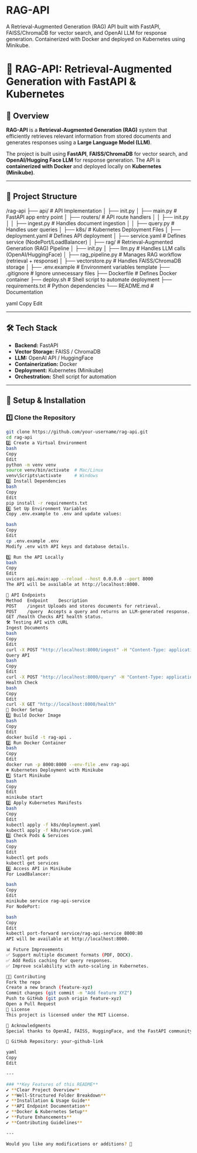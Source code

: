 # RAG-API
A Retrieval-Augmented Generation (RAG) API built with FastAPI, FAISS/ChromaDB for vector search, and OpenAI LLM for response generation. Containerized with Docker and deployed on Kubernetes using Minikube.


# 🚀 RAG-API: Retrieval-Augmented Generation with FastAPI & Kubernetes

## 📌 Overview
**RAG-API** is a **Retrieval-Augmented Generation (RAG)** system that efficiently retrieves relevant information from stored documents and generates responses using a **Large Language Model (LLM)**.  

The project is built using **FastAPI**, **FAISS/ChromaDB** for vector search, and **OpenAI/Hugging Face LLM** for response generation. The API is **containerized with Docker** and deployed locally on **Kubernetes (Minikube)**.

---

## 📂 Project Structure

/rag-api ├── api/ # API Implementation │ ├── init.py │ ├── main.py # FastAPI app entry point │ ├── routers/ # API route handlers │ │ ├── init.py │ │ ├── ingest.py # Handles document ingestion │ │ ├── query.py # Handles user queries │ ├── k8s/ # Kubernetes Deployment Files │ ├── deployment.yaml # Defines API deployment │ ├── service.yaml # Defines service (NodePort/LoadBalancer) │ ├── rag/ # Retrieval-Augmented Generation (RAG) Pipeline │ ├── init.py │ ├── llm.py # Handles LLM calls (OpenAI/HuggingFace) │ ├── rag_pipeline.py # Manages RAG workflow (retrieval + response) │ ├── vectorstore.py # Handles FAISS/ChromaDB storage │ ├── .env.example # Environment variables template ├── .gitignore # Ignore unnecessary files ├── Dockerfile # Defines Docker container ├── deploy.sh # Shell script to automate deployment ├── requirements.txt # Python dependencies └── README.md # Documentation

yaml
Copy
Edit

---

## 🛠️ Tech Stack
- **Backend:** FastAPI
- **Vector Storage:** FAISS / ChromaDB
- **LLM:** OpenAI API / HuggingFace
- **Containerization:** Docker
- **Deployment:** Kubernetes (Minikube)
- **Orchestration:** Shell script for automation

---

## 🔧 Setup & Installation

### 1️⃣ **Clone the Repository**
```bash
git clone https://github.com/your-username/rag-api.git
cd rag-api
2️⃣ Create a Virtual Environment
bash
Copy
Edit
python -m venv venv
source venv/bin/activate  # Mac/Linux
venv\Scripts\activate     # Windows
3️⃣ Install Dependencies
bash
Copy
Edit
pip install -r requirements.txt
4️⃣ Set Up Environment Variables
Copy .env.example to .env and update values:

bash
Copy
Edit
cp .env.example .env
Modify .env with API keys and database details.

5️⃣ Run the API Locally
bash
Copy
Edit
uvicorn api.main:app --reload --host 0.0.0.0 --port 8000
The API will be available at http://localhost:8000.

🚀 API Endpoints
Method	Endpoint	Description
POST	/ingest	Uploads and stores documents for retrieval.
POST	/query	Accepts a query and returns an LLM-generated response.
GET	/health	Checks API health status.
🛠 Testing API with cURL
Ingest Documents
bash
Copy
Edit
curl -X POST "http://localhost:8000/ingest" -H "Content-Type: application/json" -d '{"text": "Your document content"}'
Query API
bash
Copy
Edit
curl -X POST "http://localhost:8000/query" -H "Content-Type: application/json" -d '{"query": "Your question"}'
Health Check
bash
Copy
Edit
curl -X GET "http://localhost:8000/health"
🐳 Docker Setup
1️⃣ Build Docker Image
bash
Copy
Edit
docker build -t rag-api .
2️⃣ Run Docker Container
bash
Copy
Edit
docker run -p 8000:8000 --env-file .env rag-api
☸️ Kubernetes Deployment with Minikube
1️⃣ Start Minikube
bash
Copy
Edit
minikube start
2️⃣ Apply Kubernetes Manifests
bash
Copy
Edit
kubectl apply -f k8s/deployment.yaml
kubectl apply -f k8s/service.yaml
3️⃣ Check Pods & Services
bash
Copy
Edit
kubectl get pods
kubectl get services
4️⃣ Access API in Minikube
For LoadBalancer:

bash
Copy
Edit
minikube service rag-api-service
For NodePort:

bash
Copy
Edit
kubectl port-forward service/rag-api-service 8000:80
API will be available at http://localhost:8000.

📊 Future Improvements
✅ Support multiple document formats (PDF, DOCX).
✅ Add Redis caching for query responses.
✅ Improve scalability with auto-scaling in Kubernetes.

👨‍💻 Contributing
Fork the repo
Create a new branch (feature-xyz)
Commit changes (git commit -m "Add feature XYZ")
Push to GitHub (git push origin feature-xyz)
Open a Pull Request
📜 License
This project is licensed under the MIT License.

🙌 Acknowledgments
Special thanks to OpenAI, FAISS, HuggingFace, and the FastAPI community.

🔗 GitHub Repository: your-github-link

yaml
Copy
Edit

---

### **Key Features of this README**
✔️ **Clear Project Overview**  
✔️ **Well-Structured Folder Breakdown**  
✔️ **Installation & Usage Guide**  
✔️ **API Endpoint Documentation**  
✔️ **Docker & Kubernetes Setup**  
✔️ **Future Enhancements**  
✔️ **Contributing Guidelines**  

---

Would you like any modifications or additions? 🚀








